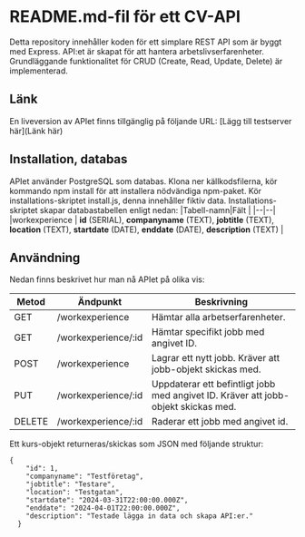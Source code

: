 # README.md-fil för ett CV-API
Detta repository innehåller koden för ett simplare REST API som är byggt med Express. API:et är skapat för att hantera arbetslivserfarenheter.  
Grundläggande funktionalitet för CRUD (Create, Read, Update, Delete) är implementerad.

## Länk
En liveversion av APIet finns tillgänglig på följande URL: [Lägg till testserver här](Länk här) 

## Installation, databas
APIet använder PostgreSQL som databas.
Klona ner källkodsfilerna, kör kommando npm install för att installera nödvändiga npm-paket. Kör installations-skriptet install.js, denna innehåller fiktiv data. 
Installations-skriptet skapar databastabellen enligt nedan:
|Tabell-namn|Fält  |
|--|--|
|workexperience  | **id** (SERIAL), **companyname** (TEXT), **jobtitle** (TEXT), **location** (TEXT), **startdate** (DATE), **enddate** (DATE), **description** (TEXT)  |


## Användning
Nedan finns beskrivet hur man nå APIet på olika vis:

|Metod  |Ändpunkt            |Beskrivning                                                                        |
|-------|--------------------|-----------------------------------------------------------------------------------|
|GET    |/workexperience     |Hämtar alla arbetserfarenheter.                                                    |
|GET    |/workexperience/:id |Hämtar specifikt jobb med angivet ID.                                              |
|POST   |/workexperience     |Lagrar ett nytt jobb. Kräver att jobb-objekt skickas med.                          |
|PUT    |/workexperience/:id |Uppdaterar ett befintligt jobb med angivet ID. Kräver att jobb-objekt skickas med. |
|DELETE |/workexperience/:id |Raderar ett jobb med angivet id.                                                   |

Ett kurs-objekt returneras/skickas som JSON med följande struktur:
```
{
    "id": 1,
    "companyname": "Testföretag",
    "jobtitle": "Testare",
    "location": "Testgatan",
    "startdate": "2024-03-31T22:00:00.000Z",
    "enddate": "2024-04-01T22:00:00.000Z",
    "description": "Testade lägga in data och skapa API:er."
  }
```